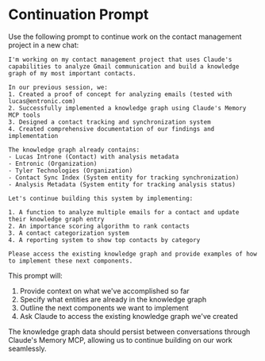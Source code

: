 # Continuation Prompt

Use the following prompt to continue work on the contact management project in a new chat:

```
I'm working on my contact management project that uses Claude's capabilities to analyze Gmail communication and build a knowledge graph of my most important contacts.

In our previous session, we:
1. Created a proof of concept for analyzing emails (tested with lucas@entronic.com)
2. Successfully implemented a knowledge graph using Claude's Memory MCP tools
3. Designed a contact tracking and synchronization system
4. Created comprehensive documentation of our findings and implementation

The knowledge graph already contains:
- Lucas Introne (Contact) with analysis metadata
- Entronic (Organization) 
- Tyler Technologies (Organization)
- Contact Sync Index (System entity for tracking synchronization)
- Analysis Metadata (System entity for tracking analysis status)

Let's continue building this system by implementing:

1. A function to analyze multiple emails for a contact and update their knowledge graph entry
2. An importance scoring algorithm to rank contacts
3. A contact categorization system
4. A reporting system to show top contacts by category

Please access the existing knowledge graph and provide examples of how to implement these next components.
```

This prompt will:
1. Provide context on what we've accomplished so far
2. Specify what entities are already in the knowledge graph
3. Outline the next components we want to implement
4. Ask Claude to access the existing knowledge graph we've created

The knowledge graph data should persist between conversations through Claude's Memory MCP, allowing us to continue building on our work seamlessly.

